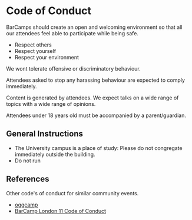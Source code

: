 Code of Conduct
===============

BarCamps should create an open and welcoming environment so that all our attendees feel able to participate while being safe.

* Respect others
* Respect yourself
* Respect your environment

We wont tolerate offensive or discriminatory behaviour.

Attendees asked to stop any harassing behaviour are expected to comply immediately.

Content is generated by attendees.
We expect talks on a wide range of topics with a wide range of opinions.

Attendees under 18 years old must be accompanied by a parent/guardian.


General Instructions
--------------------

* The University campus is a place of study: Please do not congregate immediately outside the building.
* Do not run


References
----------

Other code's of conduct for similar community events.

* [oggcamp](https://oggcamp.org/code-of-conduct/)
* [BarCamp London 11 Code of Conduct](https://eleven.barcamplondon.org/conduct)
